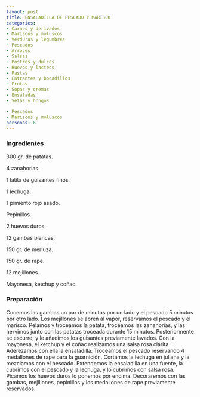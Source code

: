 ```yaml
---
layout: post
title: ENSALADILLA DE PESCADO Y MARISCO
categories:
- Carnes y derivados
- Mariscos y moluscos
- Verduras y legumbres
- Pescados
- Arroces
- Salsas
- Postres y dulces
- Huevos y lacteos
- Pastas
- Entrantes y bocadillos
- Frutas
- Sopas y cremas
- Ensaladas
- Setas y hongos

- Pescados
- Mariscos y moluscos
personas: 6 
---
```

<h3>Ingredientes</h3>
300 gr. de patatas.

4 zanahorias.

1 latita de guisantes finos.

1 lechuga.

1 pimiento rojo asado.

Pepinillos.

2 huevos duros.

12 gambas blancas.

150 gr. de merluza.

150 gr. de rape.

12 mejillones.

Mayonesa, ketchup y coñac.

<h3>Preparación</h3>
Cocemos las gambas un par de minutos por un lado y el pescado 5 minutos por otro lado. Los mejillones se abren al vapor, reservamos el pescado y el marisco. Pelamos y troceamos la patata, troceamos las zanahorias, y las hervimos junto con las patatas troceada durante 15 minutos. Posteriormente se escurre, y le añadimos los guisantes previamente lavados. Con la mayonesa, el ketchup y el coñac realizamos una salsa rosa clarita. Aderezamos con ella la ensaladilla. Troceamos el pescado reservando 4 medallones de rape para la guarnición. Cortamos la lechuga en juliana y la mezclamos con el pescado. Extendemos la ensaladilla en una fuente, la cubrimos con el pescado y la lechuga, y lo cubrimos con salsa rosa. Picamos los huevos duros lo ponemos por encima. Decoraremos con las gambas, mejillones, pepinillos y los medallones de rape previamente reservados.


